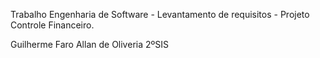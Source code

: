 Trabalho Engenharia de Software - Levantamento de requisitos - Projeto Controle Financeiro.

Guilherme Faro
Allan de Oliveria
2ºSIS